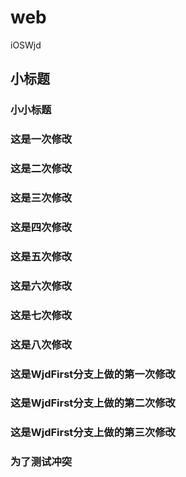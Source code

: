 # web
iOSWjd

## 小标题
### 小小标题
### 这是一次修改
### 这是二次修改
### 这是三次修改
### 这是四次修改
### 这是五次修改
### 这是六次修改
### 这是七次修改
### 这是八次修改
### 这是WjdFirst分支上做的第一次修改
### 这是WjdFirst分支上做的第二次修改
### 这是WjdFirst分支上做的第三次修改
### 为了测试冲突
